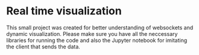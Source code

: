 # Real time visualization

This small project was created for better understanding of websockets and dynamic visualization.
Please make sure you have all the neccessary libraries for running the code and also the Jupyter notebook for imitating the client that sends the data.
